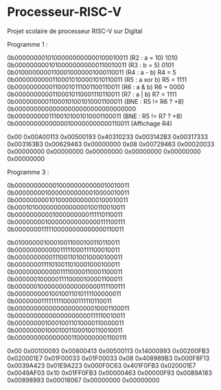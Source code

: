 # Processeur-RISC-V
Projet scolaire de processeur RISC-V sur Digital

Programme 1 :

0b00000000101000000000000100010011	(R2 : a = 10)	1010
0b00000000010100000000000110010011	(R3 : b = 5)	0101
0b01000000001100010000001000110011	(R4 : a - b)	R4 = 5
0b00000000001100010100001010110011	(R5 : a xor b)	R5 = 1111
0b00000000001100010111001100110011	(R6 : a & b)	R6 = 0000
0b00000000001100010110001110110011	(R7 : a | b)	R7 = 1111
0b00000000011000101001010001100011	(BNE : R5 != R6 ? +8)
0b00000000000000000000000000000000
0b00000000011100101001010001100011	(BNE : R5 != R7 ? +8)
0b00000000000000100000000000110011	(Affichage R4)

0x00	0x00A00113	0x00500193	0x40310233	0x003142B3	0x00317333	0x003163B3	0x00629463	0x00000000
0x08	0x00729463	0x00020033	0x00000000	0x00000000	0x00000000	0x00000000	0x00000000	0x00000000


Programme 3 :

0b00000000000100000000000010010011
0b00000000100000000000010000010011
0b00000000010100000000000100010011
0b00010100000000000000100110010011
0b00000000001000000000111110110011
0b00000000100000000000000111100111
0b00000001111100000000000000110011

0b01000000100010011000100110110011 
0b00000000000011111000111100010011 
0b00000000001110011010010000100011
0b00000001111010011010001000100011 
0b00000000000011110000110001100011 
0b00000010000011110000100001100011
0b00000010000000000000000111100111
0b00000000010010011010111100000011 
0b00000001111111110000111110110011 
0b00000000000000000000010001100011 
0b00000000000000000000111110010011 
0b00000000100010011010000110000011 
0b00000000100010011000100110010011 
0b00000000000000011000000001100111

0x00	0x00100093	0x00800413	0x00500113	0x14000993	0x00200FB3	0x020001E7	0x01F00033	0x01F00033
0x08	0x408989B3	0x000F8F13	0x0039A423	0x01E9A223	0x000F0C63	0x401F0FB3	0x020001E7	0x0049AF03
0x10	0x01FF0FB3	0x00000463	0x00000F93	0x0089A183	0x00898993	0x00018067	0x00000000	0x00000000
